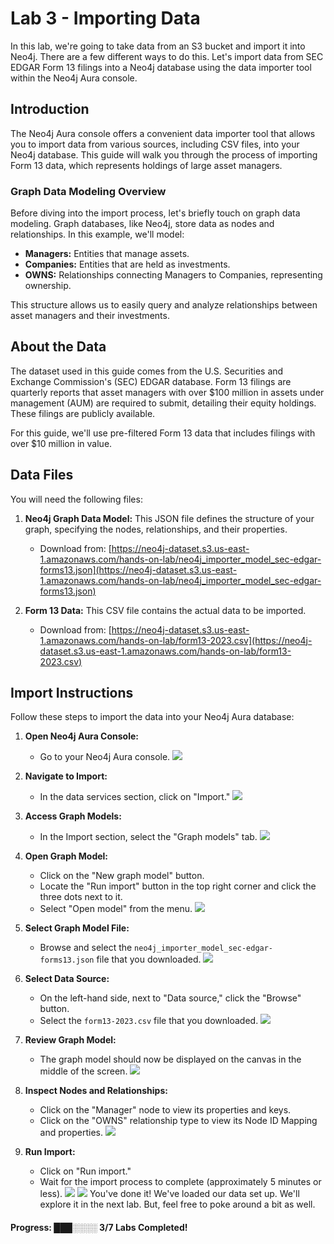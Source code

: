 # Lab 3 - Importing Data

In this lab, we're going to take data from an S3 bucket and import it into Neo4j. There are a few different ways to do this. Let's import data from SEC EDGAR Form 13 filings into a Neo4j database using the data importer tool within the Neo4j Aura console.

## Introduction

The Neo4j Aura console offers a convenient data importer tool that allows you to import data from various sources, including CSV files, into your Neo4j database. This guide will walk you through the process of importing Form 13 data, which represents holdings of large asset managers.

### Graph Data Modeling Overview

Before diving into the import process, let's briefly touch on graph data modeling. Graph databases, like Neo4j, store data as nodes and relationships. In this example, we'll model:

* **Managers:** Entities that manage assets.
* **Companies:** Entities that are held as investments.
* **OWNS:** Relationships connecting Managers to Companies, representing ownership.

This structure allows us to easily query and analyze relationships between asset managers and their investments.

## About the Data

The dataset used in this guide comes from the U.S. Securities and Exchange Commission's (SEC) EDGAR database. Form 13 filings are quarterly reports that asset managers with over $100 million in assets under management (AUM) are required to submit, detailing their equity holdings. These filings are publicly available.

For this guide, we'll use pre-filtered Form 13 data that includes filings with over $10 million in value.

## Data Files

You will need the following files:

1.  **Neo4j Graph Data Model:** This JSON file defines the structure of your graph, specifying the nodes, relationships, and their properties.
    * Download from: [https://neo4j-dataset.s3.us-east-1.amazonaws.com/hands-on-lab/neo4j_importer_model_sec-edgar-forms13.json](https://neo4j-dataset.s3.us-east-1.amazonaws.com/hands-on-lab/neo4j_importer_model_sec-edgar-forms13.json)

2.  **Form 13 Data:** This CSV file contains the actual data to be imported.
    * Download from: [https://neo4j-dataset.s3.us-east-1.amazonaws.com/hands-on-lab/form13-2023.csv](https://neo4j-dataset.s3.us-east-1.amazonaws.com/hands-on-lab/form13-2023.csv)

## Import Instructions

Follow these steps to import the data into your Neo4j Aura database:

1.  **Open Neo4j Aura Console:**
    * Go to your Neo4j Aura console.
![](images/01.png)

2.  **Navigate to Import:**
    * In the data services section, click on "Import."
![](images/02.png)
3.  **Access Graph Models:**
    * In the Import section, select the "Graph models" tab.
![](images/03.png)

4.  **Open Graph Model:**
    * Click on the "New graph model" button.
    * Locate the "Run import" button in the top right corner and click the three dots next to it.
    * Select "Open model" from the menu.
![](images/04.png)
5.  **Select Graph Model File:**
    * Browse and select the `neo4j_importer_model_sec-edgar-forms13.json` file that you downloaded.
![](images/05.png)
6.  **Select Data Source:**
    * On the left-hand side, next to "Data source," click the "Browse" button.
    * Select the `form13-2023.csv` file that you downloaded.
![](images/06.png)
7.  **Review Graph Model:**
    * The graph model should now be displayed on the canvas in the middle of the screen.
![](images/07.png)
8.  **Inspect Nodes and Relationships:**
    * Click on the "Manager" node to view its properties and keys.
    * Click on the "OWNS" relationship type to view its Node ID Mapping and properties.
![](images/08.png)
9.  **Run Import:**
    * Click on "Run import."
    * Wait for the import process to complete (approximately 5 minutes or less).
![](images/09.png)
![](images/10.png)
You've done it!  We've loaded our data set up.  We'll explore it in the next lab.  But, feel free to poke around a bit as well.

#### Progress:  ███░░░░ 3/7 Labs Completed!
